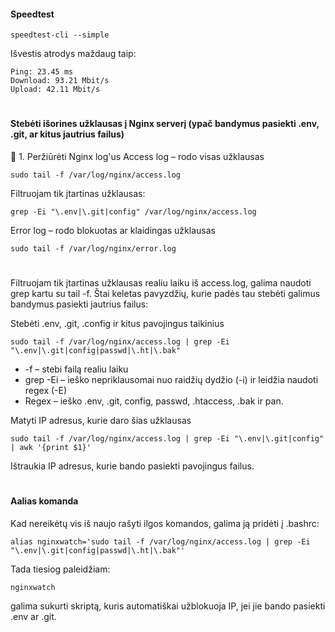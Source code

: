 #### Speedtest

```
speedtest-cli --simple
```
Išvestis atrodys maždaug taip:
```
Ping: 23.45 ms
Download: 93.21 Mbit/s
Upload: 42.11 Mbit/s
```
#
#### Stebėti išorines užklausas į Nginx serverį (ypač bandymus pasiekti .env, .git, ar kitus jautrius failus)

📄 1. Peržiūrėti Nginx log'us
Access log – rodo visas užklausas
```
sudo tail -f /var/log/nginx/access.log
```

Filtruojam tik įtartinas užklausas:
```
grep -Ei "\.env|\.git|config" /var/log/nginx/access.log
```

Error log – rodo blokuotas ar klaidingas užklausas
```
sudo tail -f /var/log/nginx/error.log
```
#
Filtruojam tik įtartinas užklausas realiu laiku iš access.log, galima naudoti grep kartu su tail -f. Štai keletas pavyzdžių, kurie padės tau stebėti galimus bandymus pasiekti jautrius failus:

Stebėti .env, .git, .config ir kitus pavojingus taikinius
```
sudo tail -f /var/log/nginx/access.log | grep -Ei "\.env|\.git|config|passwd|\.ht|\.bak"
```
- -f – stebi failą realiu laiku
- grep -Ei – ieško nepriklausomai nuo raidžių dydžio (-i) ir leidžia naudoti regex (-E)
- Regex – ieško .env, .git, config, passwd, .htaccess, .bak ir pan.

Matyti IP adresus, kurie daro šias užklausas
```
sudo tail -f /var/log/nginx/access.log | grep -Ei "\.env|\.git|config" | awk '{print $1}'
```
Ištraukia IP adresus, kurie bando pasiekti pavojingus failus.
#
#### Aalias komanda
Kad nereikėtų vis iš naujo rašyti ilgos komandos, galima ją pridėti į .bashrc:
```
alias nginxwatch='sudo tail -f /var/log/nginx/access.log | grep -Ei "\.env|\.git|config|passwd|\.ht|\.bak"'
```
Tada tiesiog paleidžiam:
```
nginxwatch
```
galima sukurti skriptą, kuris automatiškai užblokuoja IP, jei jie bando pasiekti .env ar .git.

